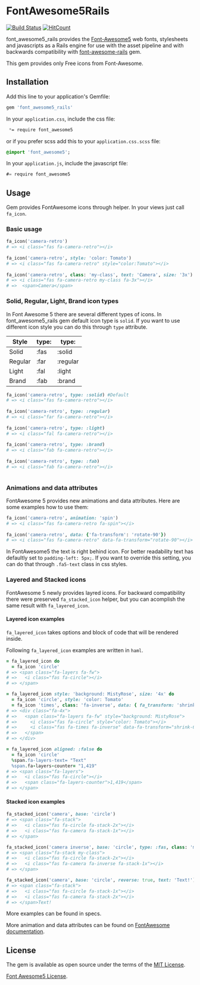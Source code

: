 # FontAwesome5Rails
[![Build Status](https://travis-ci.org/tomkra/font_awesome5_rails.svg?branch=master)](https://travis-ci.org/tomkra/font_awesome5_rails)
[![HitCount](http://hits.dwyl.io/tomkra/tomkra/font_awesome5_rails.svg)](http://hits.dwyl.io/tomkra/tomkra/font_awesome5_rails)

font_awesome5_rails provides the [Font-Awesome5](https://fontawesome.com/) web fonts, stylesheets and javascripts as a Rails engine for use with the asset pipeline and with backwards compatibility with [font-awesome-rails](https://github.com/bokmann/font-awesome-rails) gem.

This gem provides only Free icons from Font-Awesome.

## Installation
Add this line to your application's Gemfile:

```ruby
gem 'font_awesome5_rails'
```

In your `application.css`, include the css file:
```css
 *= require font_awesome5
```
or if you prefer scss add this to your `application.css.scss` file:
```sass
@import 'font_awesome5';
```

In your `application.js`, include the javascript file:
```javascript
#= require font_awesome5
```

## Usage
Gem provides FontAwesome icons through helper. In your views just call `fa_icon`.

### Basic usage
```ruby
fa_icon('camera-retro')
# => <i class="fas fa-camera-retro"></i>
 
fa_icon('camera-retro', style: 'color: Tomato')
# => <i class="fas fa-camera-retro" style="color:Tomato"></i>
  
fa_icon('camera-retro', class: 'my-class', text: 'Camera', size: '3x')
# => <i class="fas fa-camera-retro my-class fa-3x"></i>
# =>  <span>Camera</span>
```

### Solid, Regular, Light, Brand icon types
In Font Awesome 5 there are several different types of icons. In font_awesome5_rails gem default icon type is ```solid```.
If you want to use different icon style you can do this through ```type``` attribute.

| Style         | type: | type:  |
| ------------- |-------|--------|
| Solid         | :fas  |:solid  |
| Regular       | :far  |:regular|
| Light         | :fal  |:light  |
| Brand         | :fab  |:brand  | 


```ruby
fa_icon('camera-retro', type: :solid) #Default
# => <i class="fas fa-camera-retro"></i>
 
fa_icon('camera-retro', type: :regular)
# => <i class="far fa-camera-retro"></i>
  
fa_icon('camera-retro', type: :light)
# => <i class="fal fa-camera-retro"></i>
 
fa_icon('camera-retro', type: :brand)
# => <i class="fab fa-camera-retro"></i>
     
fa_icon('camera-retro', type: :fab)
# => <i class="fab fa-camera-retro"></i>
     
```  

### Animations and data attributes
FontAwesome 5 provides new animations and data attributes. Here are some examples how to use them:
```ruby
fa_icon('camera-retro', animation: 'spin')
# => <i class="fas fa-camera-retro fa-spin"></i>
 
fa_icon('camera-retro', data: {'fa-transform': 'rotate-90'})
# => <i class="fas fa-camera-retro" data-fa-transform="rotate-90"></i>

```

In FontAwesome5 the text is right behind icon. For better readability text has defaultly set to ```padding-left: 5px;```. If you want to override this setting, you can do that through ```.fa5-text``` class in css styles.

### Layered and Stacked icons
FontAwesome 5 newly provides layred icons. For backward compatibility there were preserved ```fa_stacked_icon``` helper, but you can acomplish the same result with ```fa_layered_icon```.

#### Layered icon examples
```fa_layered_icon``` takes options and block of code that will be rendered inside.

Following ```fa_layered_icon``` examples are written in ```haml```.
```ruby
= fa_layered_icon do
  = fa_icon 'circle'
# => <span class="fa-layers fa-fw">
# =>   <i class="fas fa-circle"></i>
# => </span>  

= fa_layered_icon style: 'background: MistyRose', size: '4x' do
  = fa_icon 'circle', style: 'color: Tomato'
  = fa_icon 'times', class: 'fa-inverse', data: { fa_transform: 'shrink-6' }
# => <div class="fa-4x">
# =>   <span class="fa-layers fa-fw" style="background: MistyRose">
# =>     <i class="fas fa-circle" style="color: Tomato"></i>
# =>     <i class="fas fa-times fa-inverse" data-fa-transform="shrink-6"></i>
# =>   </span> 
# => </div>

= fa_layered_icon aligned: :false do
  = fa_icon 'circle'
  %span.fa-layers-text= "Text"
  %span.fa-layers-counter= "1,419"
# => <span class="fa-layers">
# =>   <i class="fas fa-circle"></i>
# =>   <span class="fa-layers-counter">1,419</span>
# => </span>  
```

#### Stacked icon examples
```ruby
fa_stacked_icon('camera', base: 'circle')
# => <span class="fa-stack">
# =>   <i class="fas fa-circle fa-stack-2x"></i>
# =>   <i class="fas fa-camera fa-stack-1x"></i>
# => </span>

fa_stacked_icon('camera inverse', base: 'circle', type: :fas, class: 'my-class') #Default :fas is default type
# => <span class="fa-stack my-class">
# =>   <i class="fas fa-circle fa-stack-2x"></i>
# =>   <i class="fas fa-camera fa-inverse fa-stack-1x"></i>
# => </span>

fa_stacked_icon('camera', base: 'circle', reverse: true, text: 'Text!') #Default: reverse: false
# => <span class="fa-stack">
# =>   <i class="fas fa-circle fa-stack-1x"></i>
# =>   <i class="fas fa-camera fa-stack-2x"></i>
# => </span>Text!

```

More examples can be found in specs.

More animation and data attributes can be found on [FontAwesome documentation](https://fontawesome.com/how-to-use/svg-with-js).

## License
The gem is available as open source under the terms of the [MIT License](http://opensource.org/licenses/MIT).

[Font Awesome5 License](https://fontawesome.com/license).
